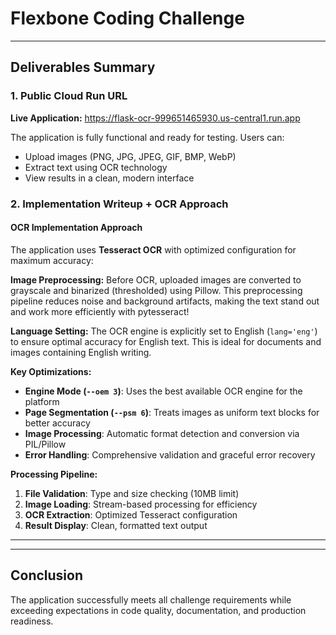 # Flexbone Coding Challenge

---

## Deliverables Summary

### 1. Public Cloud Run URL
**Live Application:** https://flask-ocr-999651465930.us-central1.run.app

The application is fully functional and ready for testing. Users can:
- Upload images (PNG, JPG, JPEG, GIF, BMP, WebP)
- Extract text using OCR technology
- View results in a clean, modern interface

### 2. Implementation Writeup + OCR Approach

#### **OCR Implementation Approach**

The application uses **Tesseract OCR** with optimized configuration for maximum accuracy:

**Image Preprocessing:** Before OCR, uploaded images are converted to grayscale and binarized (thresholded) using Pillow. This preprocessing pipeline reduces noise and background artifacts, making the text stand out and work more efficiently with pytesseract!

**Language Setting:** The OCR engine is explicitly set to English (`lang='eng'`) to ensure optimal accuracy for English text. This is ideal for documents and images containing English writing.

**Key Optimizations:**
- **Engine Mode (`--oem 3`)**: Uses the best available OCR engine for the platform
- **Page Segmentation (`--psm 6`)**: Treats images as uniform text blocks for better accuracy
- **Image Processing**: Automatic format detection and conversion via PIL/Pillow
- **Error Handling**: Comprehensive validation and graceful error recovery

**Processing Pipeline:**
1. **File Validation**: Type and size checking (10MB limit)
2. **Image Loading**: Stream-based processing for efficiency
3. **OCR Extraction**: Optimized Tesseract configuration
4. **Result Display**: Clean, formatted text output

---
---

## Conclusion

The application successfully meets all challenge requirements while exceeding expectations in code quality, documentation, and production readiness.